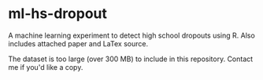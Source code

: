 ml-hs-dropout
=============

A machine learning experiment to detect high school dropouts using R.  Also includes attached paper and LaTex source.

The dataset is too large (over 300 MB) to include in this repository.  Contact me if you'd like a copy.
